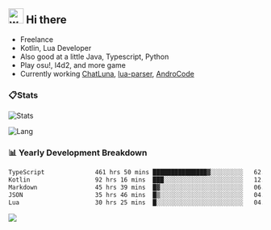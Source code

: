 ## <img alt="wave" src="https://raw.githubusercontent.com/MartinHeinz/MartinHeinz/master/wave.gif" width="30px"> Hi there

- Freelance
- Kotlin, Lua Developer
- Also good at a little Java, Typescript, Python
- Play osu!, l4d2, and more game
- Currently working [ChatLuna](https://github.com/ChatLunaLab), [lua-parser](https://github.com/dingyi222666/lua-parser), [AndroCode](https://github.com/dingyi222666/AndroCode)

### 📋Stats

![Stats](https://github-readme-stats.vercel.app/api?username=dingyi222666&show_icons=true&icon_color=47A69E&title_color=47A69E&count_private=true)    

![Lang](https://github-readme-stats.vercel.app/api/top-langs/?username=dingyi222666&layout=compact&title_color=47A69E&hide=html,css,c,c%2B%2B)   

### 📊 Yearly Development Breakdown

<!--START_SECTION:waka-->

```txt
TypeScript              461 hrs 50 mins ███████████████▓░░░░░░░░░   62.45 %
Kotlin                  92 hrs 16 mins  ███░░░░░░░░░░░░░░░░░░░░░░   12.48 %
Markdown                45 hrs 39 mins  █▓░░░░░░░░░░░░░░░░░░░░░░░   06.17 %
JSON                    35 hrs 46 mins  █▒░░░░░░░░░░░░░░░░░░░░░░░   04.84 %
Lua                     30 hrs 25 mins  █░░░░░░░░░░░░░░░░░░░░░░░░   04.11 %
```

<!--END_SECTION:waka-->

![](https://komarev.com/ghpvc/?username=dingyi222666)
